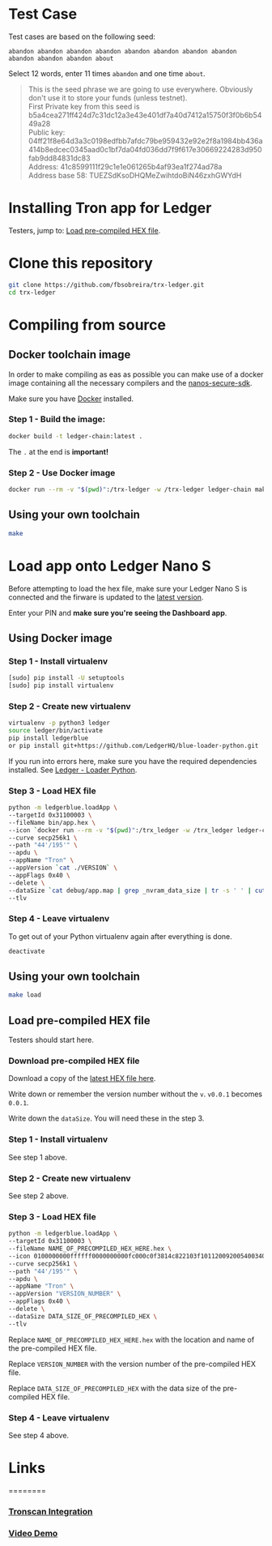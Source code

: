 # Test Case

Test cases are based on the following seed:

```
abandon abandon abandon abandon abandon abandon abandon abandon abandon abandon abandon about
```

Select 12 words, enter 11 times `abandon` and one time `about`.

> This is the seed phrase we are going to use everywhere. Obviously don't use it to store your funds (unless testnet).\
> First Private key from this seed is b5a4cea271ff424d7c31dc12a3e43e401df7a40d7412a15750f3f0b6b5449a28 \
> Public key:  04ff21f8e64d3a3c0198edfbb7afdc79be959432e92e2f8a1984bb436a414b8edcec0345aad0c1bf7da04fd036dd7f9f617e30669224283d950fab9dd84831dc83\
>  Address: 41c8599111f29c1e1e061265b4af93ea1f274ad78a\
> Address base 58: TUEZSdKsoDHQMeZwihtdoBiN46zxhGWYdH

# Installing Tron app for Ledger
Testers, jump to: [Load pre-compiled HEX file](#load-pre-compiled-hex-file).

# Clone this repository
```bash
git clone https://github.com/fbsobreira/trx-ledger.git
cd trx-ledger
```


# Compiling from source

## Docker toolchain image
In order to make compiling as eas as possible you can make use of a docker image containing all the necessary compilers and the [nanos-secure-sdk](https://github.com/LedgerHQ/nanos-secure-sdk).

Make sure you have [Docker](https://www.docker.com/community-edition) installed.

### Step 1 - Build the image:
```bash
docker build -t ledger-chain:latest .
```
The `.` at the end is **important!**

 
### Step 2 - Use Docker image
```bash
docker run --rm -v "$(pwd)":/trx-ledger -w /trx-ledger ledger-chain make
```

## Using your own toolchain
```bash
make
```


# Load app onto Ledger Nano S

Before attempting to load the hex file, make sure your Ledger Nano S 
is connected and the firware is updated to the [latest version](https://support.ledgerwallet.com/hc/en-us/articles/360002731113-Update-the-firmware).

Enter your PIN and **make sure you're seeing the Dashboard app**.

## Using Docker image
### Step 1 - Install virtualenv
```bash
[sudo] pip install -U setuptools
[sudo] pip install virtualenv
```

### Step 2 - Create new virtualenv
```bash
virtualenv -p python3 ledger
source ledger/bin/activate
pip install ledgerblue
or pip install git+https://github.com/LedgerHQ/blue-loader-python.git 
```

If you run into errors here, make sure you have the required dependencies installed. See [Ledger - Loader Python](https://github.com/LedgerHQ/blue-loader-python).

### Step 3 - Load HEX file
```bash
python -m ledgerblue.loadApp \
--targetId 0x31100003 \
--fileName bin/app.hex \
--icon `docker run --rm -v "$(pwd)":/trx_ledger -w /trx_ledger ledger-chain sh -c 'python $BOLOS_SDK/icon.py icon.gif hexbitmaponly'` \
--curve secp256k1 \
--path "44'/195'" \
--apdu \
--appName "Tron" \
--appVersion `cat ./VERSION` \
--appFlags 0x40 \
--delete \
--dataSize `cat debug/app.map | grep _nvram_data_size | tr -s ' ' | cut -f2 -d' '` \
--tlv 
```

### Step 4 - Leave virtualenv
To get out of your Python virtualenv again after everything is done.
```bash
deactivate
```

## Using your own toolchain

```bash
make load
```

## Load pre-compiled HEX file

Testers should start here.


### Download pre-compiled HEX file
Download a copy of the [latest HEX file here](https://github.com/fbsobreira/trx-ledger/releases).

Write down or remember the version number without the `v`. `v0.0.1` becomes `0.0.1`.

Write down the `dataSize`. You will need these in the step 3.

### Step 1 - Install virtualenv
See step 1 above. 

### Step 2 - Create new virtualenv
See step 2 above. 

### Step 3 - Load HEX file
```bash
python -m ledgerblue.loadApp \
--targetId 0x31100003 \
--fileName NAME_OF_PRECOMPILED_HEX_HERE.hex \
--icon 0100000000ffffff0000000000fc000c0f3814c822103f101120092005400340018001800000000000 \
--curve secp256k1 \
--path "44'/195'" \
--apdu \
--appName "Tron" \
--appVersion "VERSION_NUMBER" \
--appFlags 0x40 \
--delete \
--dataSize DATA_SIZE_OF_PRECOMPILED_HEX \
--tlv 
```
Replace `NAME_OF_PRECOMPILED_HEX_HERE.hex` with the location and name of the pre-compiled HEX file.

Replace `VERSION_NUMBER` with the version number of the pre-compiled HEX file.

Replace `DATA_SIZE_OF_PRECOMPILED_HEX` with the data size of the pre-compiled HEX file.

### Step 4 - Leave virtualenv
See step 4 above.

# Links
========

### [Tronscan Integration](https://github.com/tronscan/tronscan-frontend/tree/ledger)
### [Video Demo](https://www.youtube.com/watch?v=RYUiiGw-hHw&feature=youtu.be)
